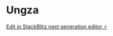 # Ungza

[Edit in StackBlitz next generation editor ⚡️](https://stackblitz.com/~/github.com/Chuntakorn/Ungza)